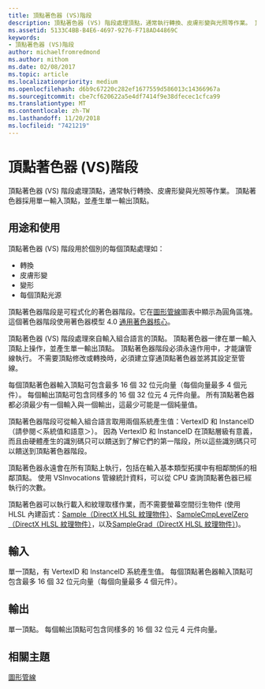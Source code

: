 ```yaml
---
title: 頂點著色器 (VS)階段
description: 頂點著色器 (VS) 階段處理頂點，通常執行轉換、皮膚形變與光照等作業。 頂點著色器採用單一輸入頂點，並產生單一輸出頂點。
ms.assetid: 5133C4BB-B4E6-4697-9276-F718AD44869C
keywords:
- 頂點著色器 (VS)階段
author: michaelfromredmond
ms.author: mithom
ms.date: 02/08/2017
ms.topic: article
ms.localizationpriority: medium
ms.openlocfilehash: d6b9c67220c282ef1677559d586013c14366967a
ms.sourcegitcommit: cbe7cf620622a5e4df7414f9e38dfecec1cfca99
ms.translationtype: MT
ms.contentlocale: zh-TW
ms.lasthandoff: 11/20/2018
ms.locfileid: "7421219"
---
```

# <a name="vertex-shader-vs-stage"></a>頂點著色器 (VS)階段


頂點著色器 (VS) 階段處理頂點，通常執行轉換、皮膚形變與光照等作業。 頂點著色器採用單一輸入頂點，並產生單一輸出頂點。

## <a name="span-idpurposeandusesspanspan-idpurposeandusesspanspan-idpurposeandusesspanpurpose-and-uses"></a><span id="Purpose_and_uses"></span><span id="purpose_and_uses"></span><span id="PURPOSE_AND_USES"></span>用途和使用


頂點著色器 (VS) 階段用於個別的每個頂點處理如：

-   轉換
-   皮膚形變
-   變形
-   每個頂點光源

頂點著色器階段是可程式化的著色器階段。它在[圖形管線](graphics-pipeline.md)圖表中顯示為圓角區塊。 這個著色器階段使用著色器模型 4.0 [通用著色器核心](https://msdn.microsoft.com/library/windows/desktop/bb509580)。

頂點著色器 (VS) 階段處理來自輸入組合語言的頂點。 頂點著色器一律在單一輸入頂點上操作，並產生單一輸出頂點。 頂點著色器階段必須永遠作用中，才能讓管線執行。 不需要頂點修改或轉換時，必須建立穿通頂點著色器並將其設定至管線。

每個頂點著色器輸入頂點可包含最多 16 個 32 位元向量（每個向量最多 4 個元件）。 每個輸出頂點可包含同樣多的 16 個 32 位元 4 元件向量。 所有頂點著色器都必須最少有一個輸入與一個輸出，這最少可能是一個純量值。

頂點著色器階段可從輸入組合語言取用兩個系統產生值：VertexID 和 InstanceID（請參閱＜系統值和語意＞）。 因為 VertexID 和 InstanceID 在頂點層級有意義，而且由硬體產生的識別碼只可以饋送到了解它們的第一階段，所以這些識別碼只可以饋送到頂點著色器階段。

頂點著色器永遠會在所有頂點上執行，包括在輸入基本類型拓撲中有相鄰關係的相鄰頂點。 使用 VSInvocations 管線統計資料，可以從 CPU 查詢頂點著色器已經執行的次數。

頂點著色器可以執行載入和紋理取樣作業，而不需要螢幕空間衍生物件 (使用 HLSL 內建函式：[Sample（DirectX HLSL 紋理物件）](https://msdn.microsoft.com/library/windows/desktop/bb509695)、[SampleCmpLevelZero（DirectX HLSL 紋理物件）](https://msdn.microsoft.com/library/windows/desktop/bb509697)，以及[SampleGrad（DirectX HLSL 紋理物件）](https://msdn.microsoft.com/library/windows/desktop/bb509698))。

## <a name="span-idinputspanspan-idinputspanspan-idinputspaninput"></a><span id="Input"></span><span id="input"></span><span id="INPUT"></span>輸入


單一頂點，有 VertexID 和 InstanceID 系統產生值。 每個頂點著色器輸入頂點可包含最多 16 個 32 位元向量（每個向量最多 4 個元件）。

## <a name="span-idoutputspanspan-idoutputspanspan-idoutputspanoutput"></a><span id="Output"></span><span id="output"></span><span id="OUTPUT"></span>輸出


單一頂點。 每個輸出頂點可包含同樣多的 16 個 32 位元 4 元件向量。

## <a name="span-idrelated-topicsspanrelated-topics"></a><span id="related-topics"></span>相關主題


[圖形管線](graphics-pipeline.md)

 

 




